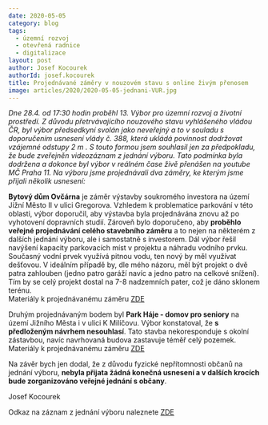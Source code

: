 ```yaml
---
date: 2020-05-05
category: blog
tags: 
  - územní rozvoj
  - otevřená radnice
  - digitalizace
layout: post
author: Josef Kocourek
authorId: josef.kocourek
title: Projednávané záměry v nouzovém stavu s online živým přenosem
image: articles/2020/2020-05-05-jednani-VUR.jpg
---
```

*Dne 28.4. od 17:30 hodin proběhl 13. Výbor pro územní rozvoj a životní prostředí. Z důvodu přetrvávajícího nouzového stavu vyhlášeného vládou ČR, byl výbor předsedkyní svolán jako neveřejný a to v souladu s doporučením usnesení vlády č. 388, která ukládá povinnost dodržovat vzájemné odstupy 2 m . S touto formou jsem souhlasil jen za předpokladu, že bude zveřejněn videozáznam z jednání výboru. Tato podmínka byla dodržena a dokonce byl výbor v reálném čase živě přenášen na youtube MČ Praha 11. Na výboru jsme projednávali dva záměry, ke kterým jsme přijali několik usnesení:*


**Bytový dům Ovčárna** je záměr výstavby soukromého investora na území Jižní Město II v ulici Gregorova. Vzhledem k problematice parkování v této oblasti, výbor doporučil, aby výstavba byla projednávána znovu až po vyhotovení dopravních studií. Zároveň bylo doporučeno, aby **proběhlo veřejné projednávání celého stavebního záměru** a to nejen na některém z dalších jednání výboru, ale i samostatně s investorem. Dál výbor řešil navýšení kapacity parkovacích míst v projektu a náhradu vodního prvku. Současný vodní prvek využívá pitnou vodu, ten nový by měl využívat dešťovou. V ideálním případě by, dle mého názoru, měl být projekt o dvě patra zahlouben (jedno patro garáží navíc a jedno patro na celkové snížení). Tím by se celý projekt dostal na 7-8 nadzemních pater, což je dáno sklonem terénu. <br>
Materiály k projednávanému záměru [ZDE](https://www.praha11.cz/filemanager/files/31873.pdf)

Druhým projednávaným bodem byl **Park Háje - domov pro seniory** na území Jižního Města i v ulici K Milíčovu. Výbor konstatoval, že **s předloženým návrhem nesouhlasí**. Tato stavba nekoresponduje s okolní zástavbou, navíc navrhovaná budova zastavuje téměř celý pozemek. <br>
Materiály k projednávanému záměru [ZDE](https://www.praha11.cz/filemanager/files/31786.pdf)

Na závěr bych jen dodal, že z důvodu fyzické nepřítomnosti občanů na jednání výboru, **nebyla přijata žádná konečná usnesení a v dalších krocích bude zorganizováno veřejné jednání s občany**.

Josef Kocourek

Odkaz na záznam z jednání výboru naleznete [ZDE](https://www.youtube.com/watch?v=wwgpwB3v_HQ)

